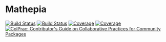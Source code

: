 # Mathepia

[![Build Status](https://travis-ci.com/Song921012/Mathepia.jl.svg?branch=main)](https://travis-ci.com/Song921012/Mathepia.jl)
[![Build Status](https://ci.appveyor.com/api/projects/status/github/Song921012/Mathepia.jl?svg=true)](https://ci.appveyor.com/project/Song921012/Mathepia-jl)
[![Coverage](https://codecov.io/gh/Song921012/Mathepia.jl/branch/main/graph/badge.svg)](https://codecov.io/gh/Song921012/Mathepia.jl)
[![Coverage](https://coveralls.io/repos/github/Song921012/Mathepia.jl/badge.svg?branch=main)](https://coveralls.io/github/Song921012/Mathepia.jl?branch=main)
[![ColPrac: Contributor's Guide on Collaborative Practices for Community Packages](https://img.shields.io/badge/ColPrac-Contributor's%20Guide-blueviolet)](https://github.com/SciML/ColPrac)